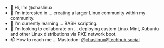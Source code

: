 - 👋 Hi, I’m @chaslinux
- 👀 I’m interested in ... creating a larger Linux community within my community.
- 🌱 I’m currently learning ... BASH scripting.
- 💞️ I’m looking to collaborate on ... deploying custom Linux Mint, Xubuntu and other Linux distributions via PXE network boot.
- 📫 How to reach me ... Mastodon: @chaslinux@techhub.social

<!---
chaslinux/chaslinux is a ✨ special ✨ repository because its `README.md` (this file) appears on your GitHub profile.
You can click the Preview link to take a look at your changes.
--->
